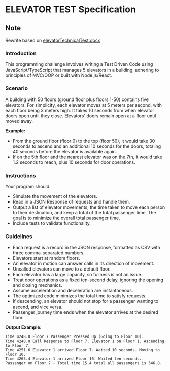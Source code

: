 # ELEVATOR TEST Specification

## Note
Rewrite based on [elevatorTechnicalTest.docx](elevatorTechnicalTest.docx)


### Introduction

This programming challenge involves writing a Test Driven Code using JavaScript/TypeScript that manages 5 elevators in a
building, adhering to principles of MVC/OOP or built with Node.js/React.

### Scenario

A building with 50 floors (ground floor plus floors 1-50) contains five elevators. For simplicity, each elevator moves
at 5 meters per second, with each floor being 3 meters high. It takes 10 seconds from when elevator doors open until
they close. Elevators' doors remain open at a floor until moved away.

**Example:**

- From the ground floor (floor 0) to the top (floor 50), it would take 30 seconds to ascend and an additional 10 seconds
  for the doors, totaling 40 seconds before the elevator is available again.
- If on the 5th floor and the nearest elevator was on the 7th, it would take 1.2 seconds to reach, plus 10 seconds for
  door operations.

### Instructions

Your program should:

- Simulate the movement of the elevators.
- Read in a JSON Response of requests and handle them.
- Output a list of elevator movements, the time taken to move each person to their destination, and keep a total of the
  total passenger time. The goal is to minimize the overall total passenger time.
- Include tests to validate functionality.

### Guidelines

- Each request is a record in the JSON response, formatted as CSV with three comma-separated numbers.
- Elevators start at random floors.
- An elevator in motion can answer calls in its direction of movement.
- Uncalled elevators can move to a default floor.
- Each elevator has a large capacity, so fullness is not an issue.
- Treat door operations as a fixed ten-second delay, ignoring the opening and closing mechanics.
- Assume acceleration and deceleration are instantaneous.
- The optimized code minimizes the total time to satisfy requests.
- If descending, an elevator should not stop for a passenger wanting to ascend, and vice versa.
- Passenger journey time ends when the elevator arrives at the desired floor.

**Output Example:**

```
Time 4248.0 Floor 7 Passenger Pressed Up (Going to Floor 10).
Time 4248.0 Call Response to Floor 7. Elevator 1 on Floor 1. Ascending to Floor 7.
Time 4251.6 Elevator 1 arrived Floor 7. Waited 10 seconds. Moving to Floor 10.
Time 4263.4 Elevator 1 arrived Floor 10. Waited ten seconds.
Passenger on Floor 7 - Total time 15.4 total all passengers is 346.8.
```
